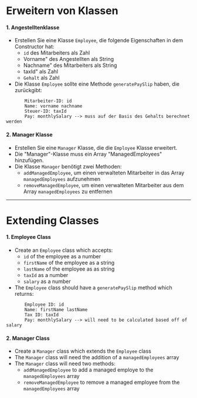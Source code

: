 # Erweitern von Klassen
#### 1. Angestelltenklasse
- Erstellen Sie eine Klasse `Employee`, die folgende Eigenschaften in dem Constructor hat:
  - `id` des Mitarbeiters als Zahl
  - Vorname" des Angestellten als String
  - Nachname" des Mitarbeiters als String
  - taxId" als Zahl
  - `Gehalt` als Zahl
- Die Klasse `Employee` sollte eine Methode `generatePaySlip` haben, die zurückgibt:
```
       Mitarbeiter-ID: id
       Name: vorname nachname
       Steuer-ID: taxId
       Pay: monthlySalary --> muss auf der Basis des Gehalts berechnet werden
```
#### 2. Manager Klasse
- Erstellen Sie eine `Manager` Klasse, die die `Employee` Klasse erweitert.
- Die "Manager"-Klasse muss ein Array "ManagedEmployees" hinzufügen.
- Die Klasse `Manager` benötigt zwei Methoden:
  - `addManagedEmployee`, um einen verwalteten Mitarbeiter in das Array `managedEmployees` aufzunehmen
  - `removeManagedEmployee`, um einen verwalteten Mitarbeiter aus dem Array `managedEmployees` zu entfernen
---
# Extending Classes
#### 1. Employee Class
- Create an `Employee` class which accepts:
  - `id` of the employee as a number
  - `firstName` of the employee as a string
  - `lastName` of the employee as as string
  - `taxId` as a number
  - `salary` as a number
- The `Employee` class should have a `generatePaySlip` method which returns:
```
       Employee ID: id
       Name: firstName lastName
       Tax ID: taxId
       Pay: monthlySalary --> will need to be calculated based off of salary
```
#### 2. Manager Class
- Create a `Manager` class which extends the `Employee` class
- The `Manager` class will need the addition of a `managedEmployees` array
- The `Manager` class will need two methods:
  - `addManagedEmployee` to add a managed employe to the `managedEmployees` array
  - `removeManagedEmployee` to remove a managed employee from the `managedEmployees` array